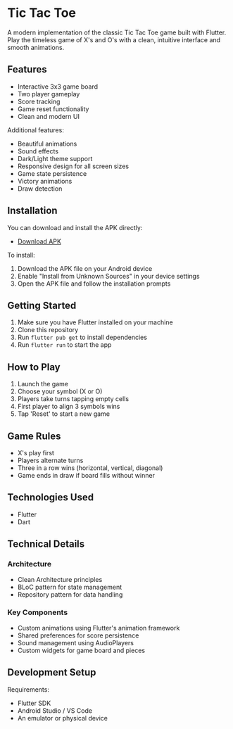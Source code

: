 # Tic Tac Toe

A modern implementation of the classic Tic Tac Toe game built with Flutter. Play the timeless game of X's and O's with a clean, intuitive interface and smooth animations.

## Features

- Interactive 3x3 game board
- Two player gameplay
- Score tracking
- Game reset functionality
- Clean and modern UI

Additional features:
- Beautiful animations
- Sound effects
- Dark/Light theme support
- Responsive design for all screen sizes
- Game state persistence
- Victory animations
- Draw detection

## Installation

You can download and install the APK directly:
- [Download APK](https://github.com/Rover1218/tic-tac-toe-app/releases/download/v1.0.0/app-release.apk)

To install:
1. Download the APK file on your Android device
2. Enable "Install from Unknown Sources" in your device settings
3. Open the APK file and follow the installation prompts

## Getting Started

1. Make sure you have Flutter installed on your machine
2. Clone this repository
3. Run `flutter pub get` to install dependencies
4. Run `flutter run` to start the app

## How to Play

1. Launch the game
2. Choose your symbol (X or O)
3. Players take turns tapping empty cells
4. First player to align 3 symbols wins
5. Tap 'Reset' to start a new game

## Game Rules

- X's play first
- Players alternate turns
- Three in a row wins (horizontal, vertical, diagonal)
- Game ends in draw if board fills without winner

## Technologies Used

- Flutter
- Dart

## Technical Details

### Architecture
- Clean Architecture principles
- BLoC pattern for state management
- Repository pattern for data handling

### Key Components
- Custom animations using Flutter's animation framework
- Shared preferences for score persistence
- Sound management using AudioPlayers
- Custom widgets for game board and pieces

## Development Setup

Requirements:
- Flutter SDK
- Android Studio / VS Code
- An emulator or physical device